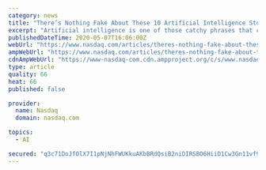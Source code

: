 ```yaml
---
category: news
title: "There’s Nothing Fake About These 10 Artificial Intelligence Stocks to Buy"
excerpt: "Artificial intelligence is one of those catchy phrases that continues to grab investors’ attention. Like 5G, it tugs on the sleeves of those looking to get in on cutting-edge technology. While it is a very important sector of technology,"
publishedDateTime: 2020-05-07T16:06:00Z
webUrl: "https://www.nasdaq.com/articles/theres-nothing-fake-about-these-10-artificial-intelligence-stocks-to-buy-2020-05-07"
ampWebUrl: "https://www.nasdaq.com/articles/theres-nothing-fake-about-these-10-artificial-intelligence-stocks-to-buy-2020-05-07?amp"
cdnAmpWebUrl: "https://www-nasdaq-com.cdn.ampproject.org/c/s/www.nasdaq.com/articles/theres-nothing-fake-about-these-10-artificial-intelligence-stocks-to-buy-2020-05-07?amp"
type: article
quality: 66
heat: 66
published: false

provider:
  name: Nasdaq
  domain: nasdaq.com

topics:
  - AI

secured: "q3c71DoJfOlX7I1pNjNhFWUKkuAKbBRdQsiB2niDIRSBO6HiiD1Cw3Gn11vf9CWKOKLqsjW/TVMDdJD8nyIos3ksiKZWXlJXQ/4jK1J+/4BxsEj0vwQcbseHmTvhz4XDDHw+3rXo5sA7eWJIOr2DYpv9QltnMJ5QALwQZ6UnFu0HxoOpZf13i0q6hnypaPGJxDtQeGfhk0KT9siNxj2uxJhivDWv658XfsGTvTmh6K5Z+ztFCNtrDQQlTNPjCN7/6qOQ5fMCg0cmQCOD+rocV1RUM5uqwg8byy6e1ERdhhjrlfOZKoKDhQr1tRH39Bv9x5qdpqrhVeqAdUNGcV7x/Byg6QAYz0MYChlqHxeFIswI5A/9s+uFB0vaYVFnixRRLqaKyug2LFB0fZDgZP30OMpXl4WuUi66Ug24cgVB0Ki6JAPf8J4HibBuoDiQ1U0nyBB8lMWlxxEKn2kKScwVbDHUH+uOMSqlL6nygMtZPPY=;Jld6X1w8LE6MsSYg8jfrig=="
---
```


